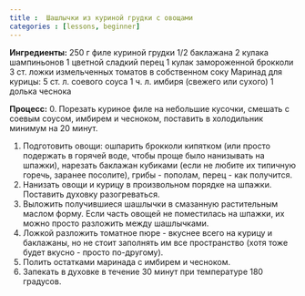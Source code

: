 ```yaml
---
title :  Шашлычки из куриной грудки с овощами
categories : [lessons, beginner]
---
```


**Ингредиенты:**
250 г филе куриной грудки
1/2 баклажана
2 кулака шампиньонов
1 цветной сладкий перец
1 кулак замороженной брокколи
3 ст. ложки измельченных томатов в собственном соку
Маринад для курицы:
5 ст. л. соевого соуса
1 ч. л. имбиря (свежего или сухого)
1 долька чеснока

**Процесс:**
0. Порезать куриное филе на небольшие кусочки, смешать с соевым соусом, имбирем и чесноком, поставить в холодильник минимум на 20 минут.
1. Подготовить овощи: ошпарить брокколи кипятком (или просто подержать в горячей воде, чтобы проще было нанизывать на шпажки), нарезать баклажан кубиками (если не любите их типичную горечь, заранее посолите), грибы - пополам, перец - как получится.
2. Нанизать овощи и курицу в произвольном порядке на шпажки. Поставить духовку разогреваться.
3. Выложить получившиеся шашлычки в смазанную растительным маслом форму. Если часть овощей не поместилась на шпажки, их можно просто разложить между шашлычками.
4. Ложкой разложить томатное пюре - вкуснее всего на курицу и баклажаны, но не стоит заполнять им все пространство (хотя тоже будет вкусно - просто по-другому).
5. Полить остатками маринада с имбирем и чесноком.
6. Запекать в духовке в течение 30 минут при температуре 180 градусов.
